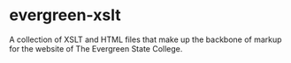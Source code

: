 evergreen-xslt
==============
A collection of XSLT and HTML files that make up the backbone of markup for the website of The Evergreen State College.